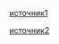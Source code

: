 
[источник1](https://github.com/GnuriaN/format-README)

[источник2](https://coddism.com/zametki/razmetka_readmemd_v_github)
